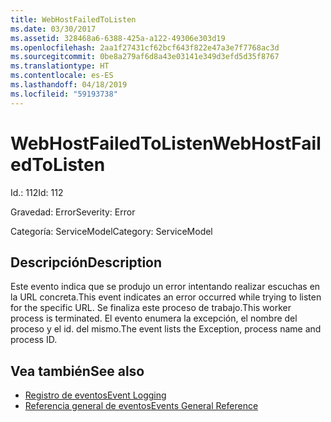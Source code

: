 ```yaml
---
title: WebHostFailedToListen
ms.date: 03/30/2017
ms.assetid: 328468a6-6388-425a-a122-49306e303d19
ms.openlocfilehash: 2aa1f27431cf62bcf643f822e47a3e7f7768ac3d
ms.sourcegitcommit: 0be8a279af6d8a43e03141e349d3efd5d35f8767
ms.translationtype: HT
ms.contentlocale: es-ES
ms.lasthandoff: 04/18/2019
ms.locfileid: "59193738"
---
```

# <a name="webhostfailedtolisten"></a><span data-ttu-id="ce80c-102">WebHostFailedToListen</span><span class="sxs-lookup"><span data-stu-id="ce80c-102">WebHostFailedToListen</span></span>
<span data-ttu-id="ce80c-103">Id.: 112</span><span class="sxs-lookup"><span data-stu-id="ce80c-103">Id: 112</span></span>  
  
 <span data-ttu-id="ce80c-104">Gravedad: Error</span><span class="sxs-lookup"><span data-stu-id="ce80c-104">Severity: Error</span></span>  
  
 <span data-ttu-id="ce80c-105">Categoría: ServiceModel</span><span class="sxs-lookup"><span data-stu-id="ce80c-105">Category: ServiceModel</span></span>  
  
## <a name="description"></a><span data-ttu-id="ce80c-106">Descripción</span><span class="sxs-lookup"><span data-stu-id="ce80c-106">Description</span></span>  
 <span data-ttu-id="ce80c-107">Este evento indica que se produjo un error intentando realizar escuchas en la URL concreta.</span><span class="sxs-lookup"><span data-stu-id="ce80c-107">This event indicates an error occurred while trying to listen for the specific URL.</span></span> <span data-ttu-id="ce80c-108">Se finaliza este proceso de trabajo.</span><span class="sxs-lookup"><span data-stu-id="ce80c-108">This worker process is terminated.</span></span> <span data-ttu-id="ce80c-109">El evento enumera la excepción, el nombre del proceso y el id. del mismo.</span><span class="sxs-lookup"><span data-stu-id="ce80c-109">The event lists the Exception, process name and process ID.</span></span>  
  
## <a name="see-also"></a><span data-ttu-id="ce80c-110">Vea también</span><span class="sxs-lookup"><span data-stu-id="ce80c-110">See also</span></span>

- [<span data-ttu-id="ce80c-111">Registro de eventos</span><span class="sxs-lookup"><span data-stu-id="ce80c-111">Event Logging</span></span>](../../../../../docs/framework/wcf/diagnostics/event-logging/index.md)
- [<span data-ttu-id="ce80c-112">Referencia general de eventos</span><span class="sxs-lookup"><span data-stu-id="ce80c-112">Events General Reference</span></span>](../../../../../docs/framework/wcf/diagnostics/event-logging/events-general-reference.md)
